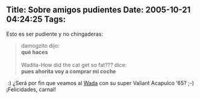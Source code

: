 Title: Sobre amigos pudientes
Date: 2005-10-21 04:24:25
Tags: 
---
<p>Esto es ser pudiente y no chingaderas:</p>
<blockquote>   damogzito dijo:<br/><strong>qué haces</strong><br/>   <br/> Wadita-How did the cat get so fat??? dice:<br/><strong>pues ahorita voy a comprar mi coche</strong> </blockquote> :) ¿Será por fin que veamos al <a href="http://www.wada.com.mx/" target="_blank">Wada</a>  con su super Valiant Acapulco &#8216;65? ;-) ¡Felicidades, carnal! <br/><br/>
